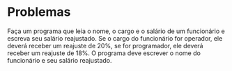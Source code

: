 # Problemas


Faça um programa que leia o nome, o cargo e o salário de um funcionário e escreva
seu salário reajustado. Se o cargo do funcionário for operador, ele deverá receber
um reajuste de 20%, se for programador, ele deverá receber um reajuste de 18%. O
programa deve escrever o nome do funcionário e seu salário reajustado.

